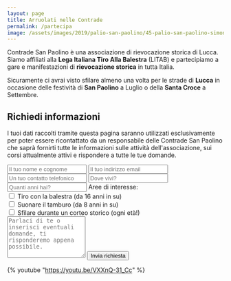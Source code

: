 ```yaml
---
layout: page
title: Arruolati nelle Contrade
permalink: /partecipa
image: /assets/images/2019/palio-san-paolino/45-palio-san-paolino-simona.jpg
---
```


Contrade San Paolino è una associazione di rievocazione storica di Lucca. Siamo
affiliati alla **Lega Italiana Tiro Alla Balestra** (LITAB) e partecipiamo a
gare e manifestazioni di **rievocazione storica** in tutta Italia.

Sicuramente ci avrai visto sfilare almeno una volta per le strade di **Lucca**
in occasione delle festività di **San Paolino** a Luglio o della **Santa Croce**
a Settembre.

## Richiedi informazioni

I tuoi dati raccolti tramite questa pagina saranno utilizzati esclusivamente per
poter essere ricontattato da un responsabile delle Contrade San Paolino che
saprà fornirti tutte le informazioni sulle attività dell'associazione, sui corsi
attualmente attivi e rispondere a tutte le tue domande.

<form class="wj-contact" action="https://formspree.io/{{site.author.email}}" method="POST">
    <input type="text" name="name" placeholder="Il tuo nome e cognome" required>
    <input type="email" name="_replyto" placeholder="Il tuo indirizzo email" required>
    <input type="telephone" name="telephone" id="telephone" placeholder="Un tuo contatto telefonico" required>
    <input type="text" name="luogo" placeholder="Dove vivi?" required>
    <input type="text" name="età" placeholder="Quanti anni hai?">
    <label class="heading">Aree di interesse:</label><br/>
    <input type="checkbox" id="balestra" name="balestra">
    <label for="balestra">Tiro con la balestra (da 16 anni in su)</label><br/>
    <input type="checkbox" id="tamburo" name="tamburo">
    <label for="tamburo">Suonare il tamburo (da 8 anni in su)</label><br/>
    <input type="checkbox" id="corteo" name="corteo">
    <label for="corteo">Sfilare durante un corteo storico (ogni età!)</label><br/>
    <textarea type="text" name="message" rows="6" placeholder="Parlaci di te o inserisci eventuali domande, ti risponderemo appena possibile."></textarea>
    <input type="hidden" name="_subject" value="Richiesta iscrizione">
    <input type="text" name="_gotcha" style="display:none">
    <input type="hidden" name="_language" value="it" />
    <input type="submit" value="Invia richiesta">
</form>

{% youtube "https://youtu.be/VXXnQ-31_Cc" %}
